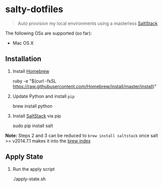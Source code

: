 # salty-dotfiles

> Auto provision my local environments using a masterless [SaltStack](http://docs.saltstack.com/en/latest/)

The following OSs are supported (so far):

- Mac OS X

## Installation

1. Install [Homebrew](http://brew.sh/)

    ruby -e "$(curl -fsSL https://raw.githubusercontent.com/Homebrew/install/master/install)"

2. Update Python and install `pip`

    brew install python

3. Install [SaltStack](http://docs.saltstack.com/en/latest/) via pip

    sudo pip install salt

**Note:** Steps 2 and 3 can be reduced to `brew install saltstack` once
salt >= v2014.7.1 makes it into the
[brew index](http://braumeister.org/formula/saltstack)

## Apply State

1. Run the apply script

    ./apply-state.sh
